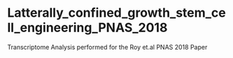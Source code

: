 # Latterally_confined_growth_stem_cell_engineering_PNAS_2018
Transcriptome Analysis performed for the Roy et.al PNAS 2018 Paper
